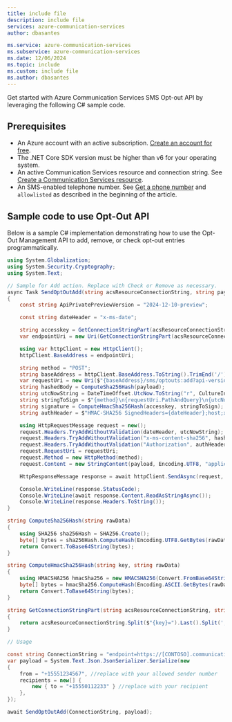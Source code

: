 ```yaml
---
title: include file
description: include file
services: azure-communication-services
author: dbasantes

ms.service: azure-communication-services
ms.subservice: azure-communication-services
ms.date: 12/06/2024
ms.topic: include
ms.custom: include file
ms.author: dbasantes
---
```


Get started with Azure Communication Services SMS Opt-out API by leveraging the following C# sample code.

## Prerequisites

- An Azure account with an active subscription. [Create an account for free](https://azure.microsoft.com/free/?WT.mc_id=A261C142F).
- The .NET Core SDK version must be higher than v6 for your operating system.
- An active Communication Services resource and connection string. See [Create a Communication Services resource](https://learn.microsoft.com/azure/communication-services/quickstarts/create-communication-resource).
- An SMS-enabled telephone number. See [Get a phone number](https://learn.microsoft.com/azure/communication-services/quickstarts/telephony/get-phone-number) and `allowlisted` as described in the beginning of the article.

## Sample code to use Opt-Out API

Below is a sample C# implementation demonstrating how to use the Opt-Out Management API to add, remove, or check opt-out entries programmatically.

```cs
using System.Globalization;
using System.Security.Cryptography;
using System.Text;

// Sample for Add action. Replace with Check or Remove as necessary.
async Task SendOptOutAdd(string acsResourceConnectionString, string payload)
{
    const string ApiPrivatePreviewVersion = "2024-12-10-preview";

    const string dateHeader = "x-ms-date";

    string accesskey = GetConnectionStringPart(acsResourceConnectionString, "accesskey");
    var endpointUri = new Uri(GetConnectionStringPart(acsResourceConnectionString, "endpoint"));

    using var httpClient = new HttpClient();
    httpClient.BaseAddress = endpointUri;

    string method = "POST";
    string baseAddress = httpClient.BaseAddress.ToString().TrimEnd('/');
    var requestUri = new Uri($"{baseAddress}/sms/optouts:add?api-version={ApiPrivatePreviewVersion }", UriKind.RelativeOrAbsolute);
    string hashedBody = ComputeSha256Hash(payload);
    string utcNowString = DateTimeOffset.UtcNow.ToString("r", CultureInfo.InvariantCulture);
    string stringToSign = $"{method}\n{requestUri.PathAndQuery}\n{utcNowString};{requestUri.Host};{hashedBody}";
    string signature = ComputeHmacSha256Hash(accesskey, stringToSign);
    string authHeader = $"HMAC-SHA256 SignedHeaders={dateHeader};host;x-ms-content-sha256&Signature={signature}";

    using HttpRequestMessage request = new();
    request.Headers.TryAddWithoutValidation(dateHeader, utcNowString);
    request.Headers.TryAddWithoutValidation("x-ms-content-sha256", hashedBody);
    request.Headers.TryAddWithoutValidation("Authorization", authHeader);
    request.RequestUri = requestUri;
    request.Method = new HttpMethod(method);
    request.Content = new StringContent(payload, Encoding.UTF8, "application/json");

    HttpResponseMessage response = await httpClient.SendAsync(request, HttpCompletionOption.ResponseHeadersRead);

    Console.WriteLine(response.StatusCode);
    Console.WriteLine(await response.Content.ReadAsStringAsync());
    Console.WriteLine(response.Headers.ToString());
}

string ComputeSha256Hash(string rawData)
{
    using SHA256 sha256Hash = SHA256.Create();
    byte[] bytes = sha256Hash.ComputeHash(Encoding.UTF8.GetBytes(rawData));
    return Convert.ToBase64String(bytes);
}

string ComputeHmacSha256Hash(string key, string rawData)
{
    using HMACSHA256 hmacSha256 = new HMACSHA256(Convert.FromBase64String(key));
    byte[] bytes = hmacSha256.ComputeHash(Encoding.ASCII.GetBytes(rawData));
    return Convert.ToBase64String(bytes);
}

string GetConnectionStringPart(string acsResourceConnectionString, string key)
{
    return acsResourceConnectionString.Split($"{key}=").Last().Split(';').First();
}

// Usage

const string ConnectionString = "endpoint=https://[CONTOSO].communication.azure.com/;accesskey=******";
var payload = System.Text.Json.JsonSerializer.Serialize(new
{
    from = "+15551234567", //replace with your allowed sender number
    recipients = new[] {
        new { to = "+15550112233" } //replace with your recipient
    },
});

await SendOptOutAdd(ConnectionString, payload);

```

